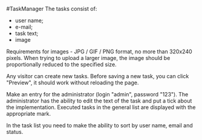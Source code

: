 #TaskManager
The tasks consist of:
- user name;
- e-mail;
- task text;
- image


Requirements for images - JPG / GIF / PNG format, no more than 320x240 pixels. When trying to upload a larger image, the image should be proportionally reduced to the specified size.

Any visitor can create new tasks. Before saving a new task, you can click "Preview", it should work without reloading the page.

Make an entry for the administrator (login "admin", password "123"). The administrator has the ability to edit the text of the task and put a tick about the implementation. Executed tasks in the general list are displayed with the appropriate mark.

In the task list you need to make the ability to sort by user name, email and status.